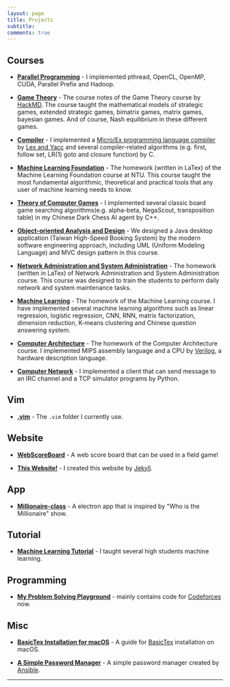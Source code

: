```yaml
---
layout: page
title: Projects
subtitle:
comments: true
---
```


## Courses

- **[Parallel Programming](https://github.com/jimlinntu/Parallel-Programming-2019)** - I implemented pthread, OpenCL, OpenMP, CUDA, Parallel Prefix and Hadoop.

- **[Game Theory](https://github.com/jimlinntu/Game-Theory2019)** - The course notes of the Game Theory course by [HackMD](https://hackmd.io/). The course taught the mathematical models of strategic games, extended strategic games, bimatrix games, matrix games, bayesian games. And of course, Nash equilibrium in these different games.

- **[Compiler](https://github.com/jimlinntu/Compiler2019)** - I implemented a [Micro/Ex programming language compiler](https://github.com/jimlinntu/Compiler2019/tree/master/final) by [Lex and Yacc](http://dinosaur.compilertools.net/) and several compiler-related algorithms (e.g. first, follow set, LR(1) goto and closure function) by C.

- **[Machine Learning Foundation](https://github.com/jimlinntu/Machine-Learning-Foundation)** - The homework (written in LaTex) of the Machine Learning Foundation course at NTU. This course taught the most fundamental algorithmic, theoretical and practical tools that any user of machine learning needs to know.

- **[Theory of Computer Games](https://github.com/jimlinntu/Theory-of-Computer-Games)** - I implemented several classic board game searching algorithms(e.g. alpha-beta, NegaScout, transposition
table) in my Chinese Dark Chess AI agent by C++.

- **[Object-oriented Analysis and Design](https://github.com/jimlinntu/Object-oriented-Analysis-and-Design)** - We designed a Java desktop application (Taiwan High-Speed Booking System) by the modern software engineering approach, including UML (Uniform Modeling Language) and MVC design pattern in this course. 

- **[Network Administration and System Administration](https://github.com/jimlinntu/NASA2018)** - The homework (written in LaTex) of Network Administration and System Administration course. This course was designed to train the students to perform daily network and system maintenance tasks.

- **[Machine Learning](https://github.com/jimlinntu/ML2017FALL)** - The homework of the Machine Learning course. I have implemented several machine learning algorithms such as linear regression, logistic regression, CNN, RNN, matrix factorization, dimension reduction, K-means clustering and Chinese question answering system.

- **[Computer Architecture](https://github.com/jimlinntu/CA)** - The homework of the Computer Architecture course. I implemented MIPS assembly language and a CPU by [Verilog](https://www.wikiwand.com/en/Verilog), a hardware description language.

- **[Computer Network](https://github.com/jimlinntu/CN)** - I implemented a client that can send message to an IRC channel and a TCP simulator programs by Python.


## Vim
- **[.vim](https://github.com/jimlinntu/.vim)** - The `.vim` folder I currently use.

## Website
- **[WebScoreBoard](https://github.com/jimlinntu/WebScoreBoard)** - A web score board that can be used in a field game!

- **[This Website!](https://github.com/jimlinntu/jimlinntu.github.io)** - I created this website by [Jekyll](https://jekyllrb.com/).

## App
- **[Millionaire-class](https://github.com/jimlinntu/Millionaire-class)** - A electron app that is inspired by "Who is the Millionaire" show.

## Tutorial
- **[Machine Learning Tutorial](https://github.com/jimlinntu/MLTutorial-HSNU2019)** - I taught several high students machine learning.

## Programming
- **[My Problem Solving Playground](https://github.com/jimlinntu/gym)** - mainly contains code for [Codeforces](http://codeforces.com/) now.

## Misc
- **[BasicTex Installation for macOS](https://github.com/jimlinntu/BasicTex-Installation-Guide-on-macOS)** - A guide for [BasicTex](http://www.tug.org/mactex/morepackages.html) installation on macOS.

- **[A Simple Password Manager](https://github.com/jimlinntu/Simple-Password-Manager)** - A simple password manager created by [Ansible](https://www.ansible.com/).

---
